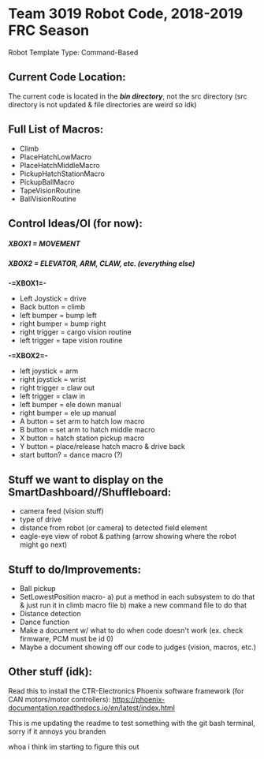 # Team 3019 Robot Code, 2018-2019 FRC Season
Robot Template Type: Command-Based
 
## Current Code Location:
The current code is located in the ***bin directory***, not the src directory (src directory is not updated & file directories are weird so idk)

## Full List of Macros:
- Climb
- PlaceHatchLowMacro
- PlaceHatchMiddleMacro
- PickupHatchStationMacro
- PickupBallMacro
- TapeVisionRoutine
- BallVisionRoutine

## Control Ideas/OI (for now):
##### XBOX1 = MOVEMENT
##### XBOX2 = ELEVATOR, ARM, CLAW, etc. (everything else)

**-=XBOX1=-**
 
- Left Joystick = drive
- Back button = climb
- left bumper = bump left
- right bumper = bump right
- right trigger = cargo vision routine
- left trigger = tape vision routine
 
**-=XBOX2=-**
 
- left joystick = arm
- right joystick = wrist
- right trigger = claw out
- left trigger = claw in
- left bumper = ele down manual
- right bumper = ele up manual
- A button = set arm to hatch low macro
- B button = set arm to hatch middle macro
- X button = hatch station pickup macro
- Y button = place/release hatch macro & drive back
- start button? = dance macro (?)

## Stuff we want to display on the SmartDashboard//Shuffleboard:
- camera feed (vision stuff) 
- type of drive
- distance from robot (or camera) to detected field element
- eagle-eye view of robot & pathing (arrow showing where the robot might go next)

## Stuff to do/Improvements:
- Ball pickup
- SetLowestPosition macro-
   a) put a method in each subsystem to do that & just run it in climb macro file
   b) make a new command file to do that
- Distance detection
- Dance function
- Make a document w/ what to do when code doesn't work (ex. check firmware, PCM must be id 0)
- Maybe a document showing off our code to judges (vision, macros, etc.)

## Other stuff (idk):
Read this to install the CTR-Electronics Phoenix software framework (for CAN motors/motor controllers):
https://phoenix-documentation.readthedocs.io/en/latest/index.html

This is me updating the readme to test something with the git bash terminal, sorry if it annoys you branden

whoa i think im starting to figure this out

